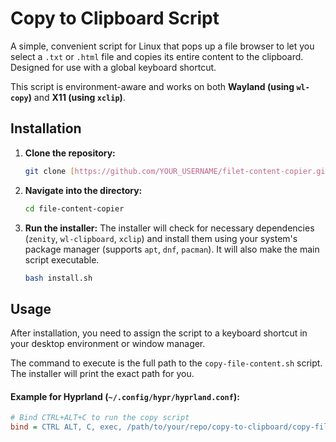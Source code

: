 # Copy to Clipboard Script

A simple, convenient script for Linux that pops up a file browser to let you select a `.txt` or `.html` file and copies its entire content to the clipboard. Designed for use with a global keyboard shortcut.

This script is environment-aware and works on both **Wayland (using `wl-copy`)** and **X11 (using `xclip`)**.

## Installation

1.  **Clone the repository:**
    ```bash
    git clone [https://github.com/YOUR_USERNAME/filet-content-copier.git](https://github.com/YOUR_USERNAME/file-content-copier.git)
    ```

2.  **Navigate into the directory:**
    ```bash
    cd file-content-copier
    ```

3.  **Run the installer:**
    The installer will check for necessary dependencies (`zenity`, `wl-clipboard`, `xclip`) and install them using your system's package manager (supports `apt`, `dnf`, `pacman`). It will also make the main script executable.
    ```bash
    bash install.sh
    ```

## Usage

After installation, you need to assign the script to a keyboard shortcut in your desktop environment or window manager.

The command to execute is the full path to the `copy-file-content.sh` script. The installer will print the exact path for you.

#### Example for Hyprland (`~/.config/hypr/hyprland.conf`):

```ini
# Bind CTRL+ALT+C to run the copy script
bind = CTRL ALT, C, exec, /path/to/your/repo/copy-to-clipboard/copy-file-content.sh
